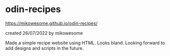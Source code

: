 # odin-recipes
https://mikowesome.github.io/odin-recipes/

created 26/07/2022
by mikowesome

Made a simple recipe website using HTML.
Looks bland. Looking forward to add designs and scripts in the future.
